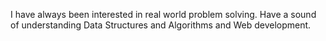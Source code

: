 I have always been interested in real world problem solving. Have a sound of understanding Data Structures and
Algorithms and Web development.
